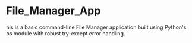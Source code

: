 # File_Manager_App
his is a basic command-line File Manager application built using Python's os module with robust try-except error handling. 
